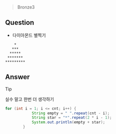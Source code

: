 > Bronze3
## Question
- 다이아몬드 별찍기 
```
    *
   ***
  *****
 *******
*********
```



## Answer

> [!tip]
> 실수 말고 한번 더 생각하기

``` java
for (int i = 1; i <= cnt; i++) {
            String empty = " ".repeat(cnt - i);
            String star = "*".repeat(2 * i - 1);
            System.out.println(empty + star);
        }
```


